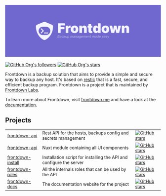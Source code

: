 <img src="assets/banner.png"/><br>

[![GitHub Org's followers](https://img.shields.io/github/followers/frontdown-labs)](https://github.com/frontdown-labs)
[![GitHub Org's stars](https://img.shields.io/github/stars/frontdown-labs)](https://github.com/frontdown-labs)

Frontdown is a backup solution that aims to provide a simple and secure way to backup any host. It's based on [restic](https://restic.net/) that is a fast, secure, and efficient backup program. Frontdown is a project that is maintained by [Frontdown Labs](https://frontdown.me).

To learn more about Frontdown, visit [frontdown.me](https://frontdown.me) and
have a look at the [documentation](https://docs.frontdown.me/).

## Projects

| | | |
|---|---|---|
| [frontdown-api](https://github.com/frontdown-labs/frontdown-api) | Rest API for the hosts, backups config and secrets management | [![GitHub stars](https://img.shields.io/github/stars/frontdown-labs/frontdown-api?style=social)](https://github.com/frontdown-labs/frontdown-labs) |
| [frontdown-api](https://github.com/frontdown-labs/frontdown-ui) | Nuxt module containing all UI components | [![GitHub stars](https://img.shields.io/github/stars/frontdown-labs/frontdown-ui?style=social)](https://github.com/frontdown-labs/frontdown-labs) |
| [frontdown-install](https://github.com/frontdown-labs/frontdown-install) | Installation script for installing the API and configure the server | [![GitHub stars](https://img.shields.io/github/stars/frontdown-labs/frontdown-install?style=social)](https://github.com/frontdown-labs/frontdown-install) |
| [frontdown-roles](https://github.com/frontdown-labs/frontdown-roles) | All the internals roles that can be used by the API | [![GitHub stars](https://img.shields.io/github/stars/frontdown-labs/frontdown-roles?style=social)](https://github.com/frontdown-labs/frontdown-roles) |
| [frontdown-docs](https://github.com/frontdown-labs/frontdown-docs) | The documentation website for the project | [![GitHub stars](https://img.shields.io/github/stars/frontdown-labs/frontdown-docs?style=social)](https://github.com/frontdown-labs/frontdown-docs) |
